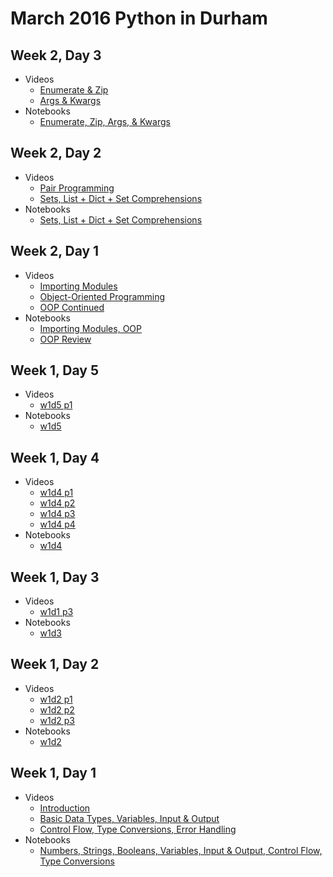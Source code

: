 # March 2016 Python in Durham

## Week 2, Day 3

- Videos
    - [Enumerate & Zip](https://youtu.be/y_NKe6gA5LQ)
    - [Args & Kwargs](https://youtu.be/YYTY8bMiT5A)
- Notebooks
    - [Enumerate, Zip, Args, & Kwargs](https://github.com/tiyd-python-2016-02/course-resources/blob/master/week2/w2d3.ipynb)

## Week 2, Day 2

- Videos
    - [Pair Programming](https://youtu.be/y_NKe6gA5LQ)
    - [Sets, List + Dict + Set Comprehensions](https://youtu.be/YYTY8bMiT5A)
- Notebooks
    - [Sets, List + Dict + Set Comprehensions](https://github.com/tiyd-python-2016-02/course-resources/blob/master/week2/w2d2.ipynb)

## Week 2, Day 1

- Videos
    - [Importing Modules](https://youtu.be/Xzk51M57yto)
    - [Object-Oriented Programming](https://youtu.be/GOU4Z1QR2t4)
    - [OOP Continued](https://youtu.be/f1jOQ1W_XGY)
- Notebooks
    - [Importing Modules, OOP](https://github.com/tiyd-python-2016-02/course-resources/blob/master/week2/w2d1.ipynb)
    - [OOP Review](https://github.com/tiyd-python-2016-02/course-resources/blob/master/week2/w2d1-review.ipynb)

## Week 1, Day 5

- Videos
    - [w1d5 p1](https://youtu.be/jmL33C4deek)
- Notebooks
    - [w1d5](https://github.com/tiyd-python-2016-02/course-resources/blob/master/week1/w1d5.ipynb)

## Week 1, Day 4

- Videos
    - [w1d4 p1](https://youtu.be/Lhq0vC3cRXk)
    - [w1d4 p2](https://youtu.be/YYxRb1LyWw0)
    - [w1d4 p3](https://youtu.be/AchwbxyCf_s)
    - [w1d4 p4](https://youtu.be/G3Bsecnx8Ng)
- Notebooks
    - [w1d4](https://github.com/tiyd-python-2016-02/course-resources/blob/master/week1/w1d4.ipynb)

## Week 1, Day 3

- Videos
    - [w1d1 p3](https://youtu.be/F8ZU2i3lhsk)
- Notebooks
    - [w1d3](https://github.com/tiyd-python-2016-02/course-resources/blob/master/week1/w1d3.ipynb)

## Week 1, Day 2

- Videos
    - [w1d2 p1](https://youtu.be/m0qtlNGHjAo)
    - [w1d2 p2](https://youtu.be/8U0u3jdIEVE)
    - [w1d2 p3](https://youtu.be/LcVkha-93LM)
- Notebooks
    - [w1d2](https://github.com/tiyd-python-2016-02/course-resources/blob/master/week1/w1d2.ipynb)

## Week 1, Day 1

- Videos
    - [Introduction](https://youtu.be/i5KDYD80ALg)
    - [Basic Data Types, Variables, Input & Output](https://youtu.be/bq2hCKgq4tw)
    - [Control Flow, Type Conversions, Error Handling](https://youtu.be/F8ZU2i3lhsk)
- Notebooks
    - [Numbers, Strings, Booleans, Variables, Input & Output, Control Flow, Type Conversions](https://github.com/tiyd-python-2016-02/course-resources/blob/master/week1/w1d1.ipynb)
